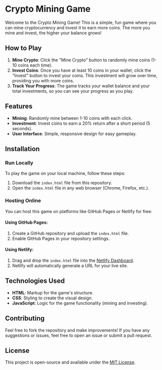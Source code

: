 # Crypto Mining Game

Welcome to the Crypto Mining Game! This is a simple, fun game where you can mine cryptocurrency and invest it to earn more coins. The more you mine and invest, the higher your balance grows!

## How to Play

1. **Mine Crypto**: Click the "Mine Crypto" button to randomly mine coins (1-10 coins each time).
2. **Invest Coins**: Once you have at least 10 coins in your wallet, click the "Invest" button to invest your coins. This investment will grow over time, providing you with more coins.
3. **Track Your Progress**: The game tracks your wallet balance and your total investments, so you can see your progress as you play.

## Features

- **Mining**: Randomly mine between 1-10 coins with each click.
- **Investment**: Invest coins to earn a 20% return after a short period (5 seconds).
- **User Interface**: Simple, responsive design for easy gameplay.

## Installation

### Run Locally

To play the game on your local machine, follow these steps:

1. Download the `index.html` file from this repository.
2. Open the `index.html` file in any web browser (Chrome, Firefox, etc.).

### Hosting Online

You can host this game on platforms like GitHub Pages or Netlify for free:

#### Using GitHub Pages:
1. Create a GitHub repository and upload the `index.html` file.
2. Enable GitHub Pages in your repository settings.

#### Using Netlify:
1. Drag and drop the `index.html` file into the [Netlify Dashboard](https://app.netlify.com/start).
2. Netlify will automatically generate a URL for your live site.

## Technologies Used

- **HTML**: Markup for the game's structure.
- **CSS**: Styling to create the visual design.
- **JavaScript**: Logic for the game functionality (mining and investing).

## Contributing

Feel free to fork the repository and make improvements! If you have any suggestions or issues, feel free to open an issue or submit a pull request.

## License

This project is open-source and available under the [MIT License](LICENSE).

